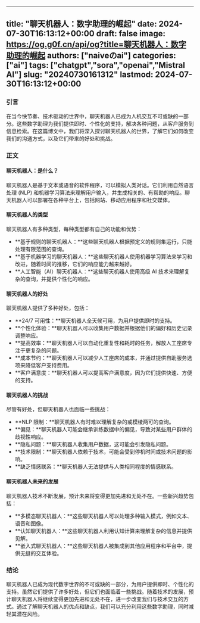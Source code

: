 
---
title: "聊天机器人：数字助理的崛起"
date: 2024-07-30T16:13:12+00:00
draft: false
image: https://og.g0f.cn/api/og?title=聊天机器人：数字助理的崛起
authors: ["naiveのai"]
categories: ["ai"]
tags: ["chatgpt","sora","openai","Mistral AI"]
slug: "20240730161312"
lastmod: 2024-07-30T16:13:12+00:00
---
### 引言

在当今快节奏、技术驱动的世界中，聊天机器人已成为人机交互不可或缺的一部分。这些数字助理为我们提供即时、个性化的支持，解决各种问题，从客户服务到信息检索。在这篇博文中，我们将深入探讨聊天机器人的世界，了解它们如何改变我们的沟通方式，以及它们带来的好处和挑战。

### 正文

#### 聊天机器人：是什么？

聊天机器人是基于文本或语音的软件程序，可以模拟人类对话。它们利用自然语言处理 (NLP) 和机器学习算法来理解用户输入，并生成相关的、有帮助的响应。聊天机器人可以部署在各种平台上，包括网站、移动应用程序和社交媒体。

#### 聊天机器人的类型

聊天机器人有多种类型，每种类型都有自己的功能和优势：

- **基于规则的聊天机器人：**这些聊天机器人根据预定义的规则集运行，只能处理有限范围的查询。
- **基于机器学习的聊天机器人：**这些聊天机器人使用机器学习算法来学习和改进，随着时间的推移，它们的响应能力越来越好。
- **人工智能（AI）聊天机器人：**这些聊天机器人使用高级 AI 技术来理解复杂的查询，并提供个性化的响应。

#### 聊天机器人的好处

聊天机器人提供了多种好处，包括：

- **24/7 可用性：**聊天机器人全天候可用，为用户提供即时的支持。
- **个性化体验：**聊天机器人可以收集用户数据并根据他们的偏好和历史记录调整响应。
- **提高效率：**聊天机器人可以自动化重复性和耗时的任务，解放人工座席专注于更复杂的问题。
- **成本节约：**聊天机器人可以减少人工座席的成本，并通过提供自助服务选项来降低客户支持费用。
- **客户满意度：**聊天机器人可以提高客户满意度，因为它们提供快速、方便的支持。

#### 聊天机器人的挑战

尽管有好处，但聊天机器人也面临一些挑战：

- **NLP 限制：**聊天机器人有时难以理解复杂的或模棱两可的查询。
- **偏见：**聊天机器人可能会继承训练数据中的偏见，导致对某些用户群体的歧视性响应。
- **隐私问题：**聊天机器人收集用户数据，这可能会引发隐私问题。
- **技术限制：**聊天机器人依赖于技术，可能会受到停机时间或技术问题的影响。
- **缺乏情感联系：**聊天机器人无法提供与人类相同程度的情感联系。

#### 聊天机器人未来的发展

聊天机器人技术不断发展，预计未来将变得更加先进和无处不在。一些新兴趋势包括：

- **多模态聊天机器人：**这些聊天机器人可以处理多种输入模式，例如文本、语音和图像。
- **认知聊天机器人：**这些聊天机器人利用认知计算来理解复杂的信息并提供见解。
- **嵌入式聊天机器人：**这些聊天机器人被集成到其他应用程序和平台中，提供无缝的交互体验。

### 结论

聊天机器人已成为现代数字世界的不可或缺的一部分，为用户提供即时、个性化的支持。虽然它们提供了许多好处，但它们也面临着一些挑战。随着技术的发展，预计聊天机器人将继续变得更加先进和无处不在，进一步改变我们与技术交互的方式。通过了解聊天机器人的优点和缺点，我们可以充分利用这些数字助理，同时减轻其潜在风险。